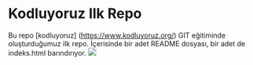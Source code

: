 # Kodluyoruz Ilk Repo
Bu repo [kodluyoruz] (https://www.kodluyoruz.org/) GIT eğitiminde oluşturduğumuz ilk repo. İçerisinde bir adet README dosyası, bir adet de indeks.html barındırıyor.
![](https://www.google.com/url?sa=i&url=https%3A%2F%2Fmedium.com%2F%40kodluyoruz&psig=AOvVaw3Cf5QMLhkCAiPjWdXuQdZN&ust=1641318926473000&source=images&cd=vfe&ved=0CAsQjRxqFwoTCIC5kM-TlvUCFQAAAAAdAAAAABAD)

